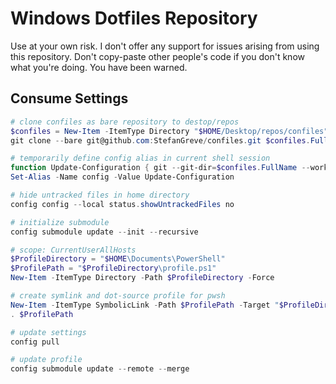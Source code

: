 # Windows Dotfiles Repository

Use at your own risk. I don't offer any support for issues arising from using this
repository. Don't copy-paste other people's code if you don't know what you're doing.
You have been warned.

## Consume Settings

```powershell
# clone confiles as bare repository to destop/repos
$confiles = New-Item -ItemType Directory "$HOME/Desktop/repos/confiles" -Force
git clone --bare git@github.com:StefanGreve/confiles.git $confiles.FullName

# temporarily define config alias in current shell session
function Update-Configuration { git --git-dir=$confiles.FullName --work-tree=$HOME $Args }
Set-Alias -Name config -Value Update-Configuration

# hide untracked files in home directory
config config --local status.showUntrackedFiles no

# initialize submodule
config submodule update --init --recursive

# scope: CurrentUserAllHosts
$ProfileDirectory = "$HOME\Documents\PowerShell"
$ProfilePath = "$ProfileDirectory\profile.ps1"
New-Item -ItemType Directory -Path $ProfileDirectory -Force

# create symlink and dot-source profile for pwsh
New-Item -ItemType SymbolicLink -Path $ProfilePath -Target "$ProfileDirectory\profile\profile.ps1"
. $ProfilePath

# update settings
config pull

# update profile
config submodule update --remote --merge
```
